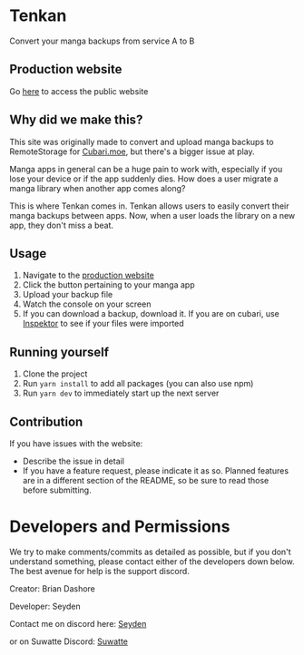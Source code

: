 # Tenkan

Convert your manga backups from service A to B

## Production website

Go [here](https://manga.kingbri.dev) to access the public website

## Why did we make this?

This site was originally made to convert and upload manga backups to RemoteStorage for [Cubari.moe](https://cubari.moe), but there's a bigger issue at play.

Manga apps in general can be a huge pain to work with, especially if you lose your device or if the app suddenly dies. How does a user migrate
a manga library when another app comes along?

This is where Tenkan comes in. Tenkan allows users to easily convert their manga backups between apps. Now, when a user loads the library on a new app,
they don't miss a beat.

## Usage

1. Navigate to the [production website](https://manga.kingbri.dev)
2. Click the button pertaining to your manga app
3. Upload your backup file
4. Watch the console on your screen
5. If you can download a backup, download it. If you are on cubari, use [Inspektor](https://inspektor.5apps.com) to see if your files were imported

## Running yourself

1. Clone the project
2. Run `yarn install` to add all packages (you can also use npm)
3. Run `yarn dev` to immediately start up the next server

## Contribution

If you have issues with the website:

- Describe the issue in detail
- If you have a feature request, please indicate it as so. Planned features are in a different section of the README, so be sure to read those before submitting.

# Developers and Permissions

We try to make comments/commits as detailed as possible, but if you don't understand something, please contact either of the developers down below. The best avenue for help is the support discord.

Creator: Brian Dashore

Developer: Seyden

Contact me on discord here: [Seyden](https://discordapp.com/users/197818400196657152)

or on Suwatte Discord: [Suwatte](https://discord.gg/8wmkXsT6h5)